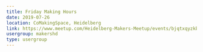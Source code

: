 ```yaml
---
title: Friday Making Hours
date: 2019-07-26
location: CoMakingSpace, Heidelberg
link: https://www.meetup.com/Heidelberg-Makers-Meetup/events/bjqtxqyzkbjc/
usergroup: makershd
type: usergroup
---
```

